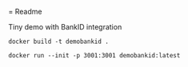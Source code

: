 = Readme

Tiny demo with BankID integration

`docker build -t demobankid .`

`docker run --init -p 3001:3001 demobankid:latest`


